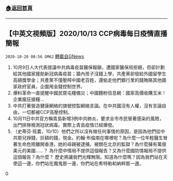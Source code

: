 ###  [:house:返回首頁](https://github.com/ourhimalayas/txt)
---

## 【中英文視頻版】2020/10/13 CCP病毒每日疫情直播簡報
`2020-10-20 08:56 GM62` [轉載自GNews](https://gnews.org/zh-hant/435191/)

1. 10月9日人大代表提議中共病毒疫苗醫保報銷，遭國家醫保局拒絕，但卻計劃給其他國家援助新冠病毒疫苗；牆內孩子沒錢上學，共產黨卻發給外國留學生高額獎學金；共產黨不僅壓榨中國老百姓，還偷走他們銀行里的錢賄賂其他國家政府官員，企圖用金錢控制世界。
2. 爆料革命一直提醒中國民眾屯糧備災；中國麵粉信息網：國家高價收購玉米！企業瘋狂搶糧…
3. 中共打著營造健康網絡的旗號控製網絡言論。在中共國沒有人權，沒有言論自由，一切都被CCP高壓控制。
4. 10月11日中共官方稱青島新增3例中共肺炎，要求全市市民冒著感染的風險，出門排隊檢測冠狀病毒。實際上青島疫情已經爆發。
5. （史蒂芬·班農，10/10）他們之所以沒有做任何事情的原因，是因為他們從中共那兒掙錢，巨額的錢，現金。約翰·布倫南在哪裡呢？為什麼一位年輕醫生冒著生命危險離開香港，她的母親被逮捕，被關在北京的監獄？為什麼擁有萬億美元的美國……？ 為什麼中情局不提供這個報告？又為什麼國防情報局不提供這個報告？為什麼？ 歷史將讓我們光輝無限。知道為什麼嗎？因為我們站在天使這一邊，你們站在魔鬼那一邊，你們站在希特勒和納粹那一邊。


0
